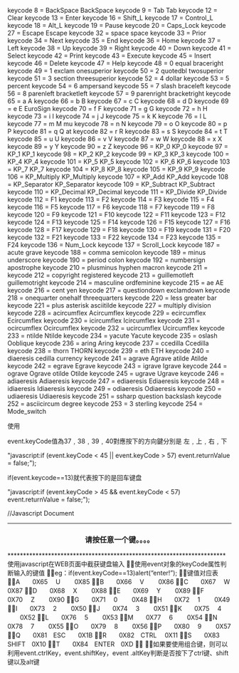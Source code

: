 keycode    8 = BackSpace BackSpace
keycode    9 = Tab Tab
keycode   12 = Clear
keycode   13 = Enter
keycode   16 = Shift_L
keycode   17 = Control_L
keycode   18 = Alt_L
keycode   19 = Pause
keycode   20 = Caps_Lock
keycode   27 = Escape Escape
keycode   32 = space space
keycode   33 = Prior
keycode   34 = Next
keycode   35 = End
keycode   36 = Home
keycode   37 = Left
keycode   38 = Up
keycode   39 = Right
keycode   40 = Down
keycode   41 = Select
keycode   42 = Print
keycode   43 = Execute
keycode   45 = Insert
keycode   46 = Delete
keycode   47 = Help
keycode   48 = 0 equal braceright
keycode   49 = 1 exclam onesuperior
keycode   50 = 2 quotedbl twosuperior
keycode   51 = 3 section threesuperior
keycode   52 = 4 dollar
keycode   53 = 5 percent
keycode   54 = 6 ampersand
keycode   55 = 7 slash braceleft
keycode   56 = 8 parenleft bracketleft
keycode   57 = 9 parenright bracketright
keycode   65 = a A
keycode   66 = b B
keycode   67 = c C
keycode   68 = d D
keycode   69 = e E EuroSign
keycode   70 = f F
keycode   71 = g G
keycode   72 = h H
keycode   73 = i I
keycode   74 = j J
keycode   75 = k K
keycode   76 = l L
keycode   77 = m M mu
keycode   78 = n N
keycode   79 = o O
keycode   80 = p P
keycode   81 = q Q at
keycode   82 = r R
keycode   83 = s S
keycode   84 = t T
keycode   85 = u U
keycode   86 = v V
keycode   87 = w W
keycode   88 = x X
keycode   89 = y Y
keycode   90 = z Z
keycode   96 = KP_0 KP_0
keycode   97 = KP_1 KP_1
keycode   98 = KP_2 KP_2
keycode   99 = KP_3 KP_3
keycode 100 = KP_4 KP_4
keycode 101 = KP_5 KP_5
keycode 102 = KP_6 KP_6
keycode 103 = KP_7 KP_7
keycode 104 = KP_8 KP_8
keycode 105 = KP_9 KP_9
keycode 106 = KP_Multiply KP_Multiply
keycode 107 = KP_Add KP_Add
keycode 108 = KP_Separator KP_Separator
keycode 109 = KP_Subtract KP_Subtract
keycode 110 = KP_Decimal KP_Decimal
keycode 111 = KP_Divide KP_Divide
keycode 112 = F1
keycode 113 = F2
keycode 114 = F3
keycode 115 = F4
keycode 116 = F5
keycode 117 = F6
keycode 118 = F7
keycode 119 = F8
keycode 120 = F9
keycode 121 = F10
keycode 122 = F11
keycode 123 = F12
keycode 124 = F13
keycode 125 = F14
keycode 126 = F15
keycode 127 = F16
keycode 128 = F17
keycode 129 = F18
keycode 130 = F19
keycode 131 = F20
keycode 132 = F21
keycode 133 = F22
keycode 134 = F23
keycode 135 = F24
keycode 136 = Num_Lock
keycode 137 = Scroll_Lock
keycode 187 = acute grave
keycode 188 = comma semicolon
keycode 189 = minus underscore
keycode 190 = period colon
keycode 192 = numbersign apostrophe
keycode 210 = plusminus hyphen macron
keycode 211 =
keycode 212 = copyright registered
keycode 213 = guillemotleft guillemotright
keycode 214 = masculine ordfeminine
keycode 215 = ae AE
keycode 216 = cent yen
keycode 217 = questiondown exclamdown
keycode 218 = onequarter onehalf threequarters
keycode 220 = less greater bar
keycode 221 = plus asterisk asciitilde
keycode 227 = multiply division
keycode 228 = acircumflex Acircumflex
keycode 229 = ecircumflex Ecircumflex
keycode 230 = icircumflex Icircumflex
keycode 231 = ocircumflex Ocircumflex
keycode 232 = ucircumflex Ucircumflex
keycode 233 = ntilde Ntilde
keycode 234 = yacute Yacute
keycode 235 = oslash Ooblique
keycode 236 = aring Aring
keycode 237 = ccedilla Ccedilla
keycode 238 = thorn THORN
keycode 239 = eth ETH
keycode 240 = diaeresis cedilla currency
keycode 241 = agrave Agrave atilde Atilde
keycode 242 = egrave Egrave
keycode 243 = igrave Igrave
keycode 244 = ograve Ograve otilde Otilde
keycode 245 = ugrave Ugrave
keycode 246 = adiaeresis Adiaeresis
keycode 247 = ediaeresis Ediaeresis
keycode 248 = idiaeresis Idiaeresis
keycode 249 = odiaeresis Odiaeresis
keycode 250 = udiaeresis Udiaeresis
keycode 251 = ssharp question backslash
keycode 252 = asciicircum degree
keycode 253 = 3 sterling
keycode 254 = Mode_switch

使用
<script language="javascript">
     function keyevent(){
     if(event.keyCode==13)
     alert("#$%#%#^^%");
     }
     document.onkeydown = keyevent;
</script>
event.keyCode值為37﹐38﹐39﹐40對應按下的方向鍵分別是 左﹐上﹐右﹐下



"javascript:if (event.keyCode < 45 || event.keyCode > 57) event.returnValue = false;");



if(event.keycode==13)就代表按下的是回车键盘


"javascript:if (event.keyCode > 45 && event.keyCode < 57) event.returnValue = false;");


<html>
<!--//this code by hongseheike-->
<head>
<script language="javascript">
ns4 = (document.layers) ? true : false;
ie4 = (document.all) ? true : false;
function keyDown(e){
if(ns4){
var nkey=e.which;
var iekey='现在是ns浏览器';
var realkey=String.fromCharCode(e.which);
}
if(ie4){
var iekey=event.keyCode;
var nkey='现在是ie浏览器';
var realkey=String.fromCharCode(event.keyCode);
if(event.keyCode==32){realkey='\' 空格\''}
if(event.keyCode==13){realkey='\' 回车\''}
if(event.keyCode==27){realkey='\' Esc\''}
if(event.keyCode==16){realkey='\' Shift\''}
if(event.keyCode==17){realkey='\' Ctrl\''}
if(event.keyCode==18){realkey='\' Alt\''}
}
alert('ns浏览器中键值:'+nkey+'\n'+'ie浏览器中键值:'+iekey+'\n'+'实际键为'+realkey);
}
document.onkeydown = keyDown;
if(ns4){
document.captureEvents(Event.KEYDOWN);}
</script>
</head>
<body>
//Javascript Document
<hr>
<center>
<h3>请按任意一个键。。。。</h3>
</center>
</body>
</html>
**********************************************************************
使用javascript在WEB页面中截获键盘输入
使用event对象的keyCode属性判断输入的键值
eg：if(event.keyCode==13)alert(“enter!”);
键值对应表
A　　0X65 　U 　　0X85
B　　0X66　 V　　 0X86
C　　0X67　 W　　 0X87
D　　0X68　 X 　　0X88
E　　0X69　 Y　　 0X89
F　　0X70　 Z　　 0X90
G　　0X71　 0　　 0X48
H　　0X72　 1　　 0X49
I　　0X73　 2　　 0X50
J　　0X74　 3 　　0X51
K　　0X75　 4 　　0X52
L　　0X76　 5 　　0X53
M　　0X77　 6　　 0X54
N　　0X78 　7 　　0X55
O　　0X79 　8 　　0X56
P　　0X80 　9 　　0X57
Q　　0X81　ESC　　0X1B
R　　0X82　CTRL 　0X11
S　　0X83　SHIFT　0X10
T　　0X84　ENTER　0XD

如果要使用组合键，则可以利用event.ctrlKey，event.shiftKey，event .altKey判断是否按下了ctrl键、shift键以及alt键 